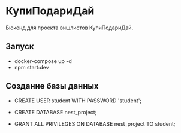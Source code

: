 # КупиПодариДай

Бюкенд для проекта вишлистов КупиПодариДай.
## Запуск
* docker-compose up -d
* npm start:dev

## Создание базы данных
* CREATE USER student WITH PASSWORD 'student';

* CREATE DATABASE nest_project;

* GRANT ALL PRIVILEGES ON DATABASE nest_project TO student;

